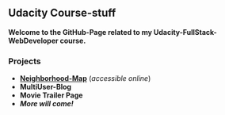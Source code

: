 ## Udacity Course-stuff
**Welcome to the GitHub-Page related to my Udacity-FullStack-WebDeveloper course.**
### Projects
- **[Neighborhood-Map](http://map.udacity.marvnet.de)** (_accessible online_)
- **MultiUser-Blog**
- **Movie Trailer Page**
- **_More will come!_**